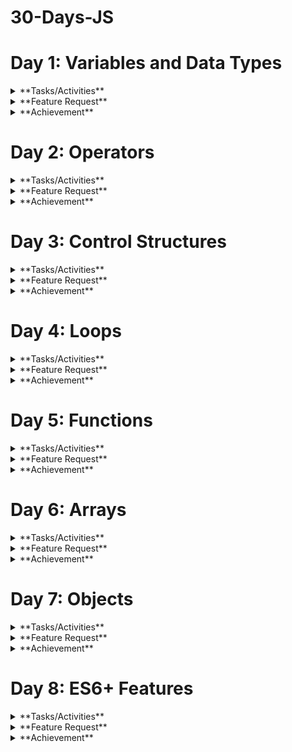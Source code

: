 # 30-Days-JS

# Day 1: Variables and Data Types

<details>
  <summary>**Tasks/Activities**</summary>
  
  <details>
    <summary>**Activity 1: Variable Declaration**</summary>
    
    - **Task 1:** Declare a variable using `var`, assign it a number, and log the value to the console.
    - **Task 2:** Declare a variable using `let`, assign it a string, and log the value to the console.
  </details>
  
  <details>
    <summary>**Activity 2: Constant Declaration**</summary>
    
    - **Task 3:** Declare a variable using `const`, assign it a boolean value, and log the value to the console.
  </details>
  
  <details>
    <summary>**Activity 3: Data Types**</summary>
    
    - **Task 4:** Create variables of different data types (number, string, boolean, object, array) and log each variable's type using the `typeof` operator.
  </details>
  
  <details>
    <summary>**Activity 4: Reassigning Variables**</summary>
    
    - **Task 5:** Declare a variable using `let`, assign it an initial value, reassign a new value, and log both values to the console.
  </details>
  
  <details>
    <summary>**Activity 5: Understanding `const`**</summary>
    
    - **Task 6:** Try reassigning a variable declared with `const` and observe the error.
  </details>
</details>

<details>
  <summary>**Feature Request**</summary>
  
  1. **Variable Types Console Log:** Write a script that declares variables of different data types and logs both the value and type of each variable to the console.
  2. **Reassignment Demo:** Create a script that demonstrates the difference in behavior between `let` and `const` when it comes to reassignment.
</details>

<details>
  <summary>**Achievement**</summary>
  
  By the end of these activities, you will:
  - Know how to declare variables using `var`, `let`, and `const`.
  - Understand the different data types in JavaScript.
  - Be able to use the `typeof` operator to identify the data type of a variable.
  - Understand the concept of variable reassignment and the immutability of `const` variables.
</details>

# Day 2: Operators

<details>
  <summary>**Tasks/Activities**</summary>
  
  <details>
    <summary>**Activity 1: Arithmetic Operations**</summary>
    
    - **Task 1:** Write a program to add two numbers and log the result to the console.
    - **Task 2:** Write a program to subtract two numbers and log the result to the console.
    - **Task 3:** Write a program to multiply two numbers and log the result to the console.
    - **Task 4:** Write a program to divide two numbers and log the result to the console.
    - **Task 5:** Write a program to find the remainder when one number is divided by another and log the result to the console.
  </details>
  
  <details>
    <summary>**Activity 2: Assignment Operators**</summary>
    
    - **Task 6:** Use the `+=` operator to add a number to a variable and log the result to the console.
    - **Task 7:** Use the `-=` operator to subtract a number from a variable and log the result to the console.
  </details>
  
  <details>
    <summary>**Activity 3: Comparison Operators**</summary>
    
    - **Task 8:** Write a program to compare two numbers using `>` and `<` and log the result to the console.
    - **Task 9:** Write a program to compare two numbers using `>=` and `<=` and log the result to the console.
    - **Task 10:** Write a program to compare two numbers using `==` and `===` and log the result to the console.
  </details>
  
  <details>
    <summary>**Activity 4: Logical Operators**</summary>
    
    - **Task 11:** Write a program that uses the `&&` operator to combine two conditions and log the result to the console.
    - **Task 12:** Write a program that uses the `||` operator to combine two conditions and log the result to the console.
    - **Task 13:** Write a program that uses the `!` operator to negate a condition and log the result to the console.
  </details>
  
  <details>
    <summary>**Activity 5: Ternary Operator**</summary>
    
    - **Task 14:** Write a program that uses the ternary operator to check if a number is positive or negative and log the result to the console.
  </details>
</details>

<details>
  <summary>**Feature Request**</summary>
  
  1. **Arithmetic Operations Script:** Write a script that performs basic arithmetic operations (addition, subtraction, multiplication, division, remainder) on two numbers and logs the results.
  2. **Comparison and Logical Operators Script:** Create a script that compares two numbers using different comparison operators and combines conditions using logical operators, logging the results.
  3. **Ternary Operator Script:** Write a script that uses the ternary operator to determine if a number is positive or negative and logs the result.
</details>

<details>
  <summary>**Achievement**</summary>
  
  By the end of these activities, students will:
  - Understand and use arithmetic operators to perform basic calculations.
  - Use assignment operators to modify variable values.
  - Compare values using comparison operators.
  - Combine conditions using logical operators.
  - Use the ternary operator for concise conditional expressions.
</details>

# Day 3: Control Structures

<details>
  <summary>**Tasks/Activities**</summary>
  
  <details>
    <summary>**Activity 1: If-Else Statements**</summary>
    
    - **Task 1:** Write a program to check if a number is positive, negative, or zero, and log the result to the console.
    - **Task 2:** Write a program to check if a person is eligible to vote (age >= 18) and log the result to the console.
  </details>
  
  <details>
    <summary>**Activity 2: Nested If-Else Statements**</summary>
    
    - **Task 3:** Write a program to find the largest of three numbers using nested if-else statements.
  </details>
  
  <details>
    <summary>**Activity 3: Switch Case**</summary>
    
    - **Task 4:** Write a program that uses a switch case to determine the day of the week based on a number (1-7) and log the day name to the console.
    - **Task 5:** Write a program that uses a switch case to assign a grade ('A', 'B', 'C', 'D', 'F') based on a score and log the grade to the console.
  </details>
  
  <details>
    <summary>**Activity 4: Conditional (Ternary) Operator**</summary>
    
    - **Task 6:** Write a program that uses the ternary operator to check if a number is even or odd and log the result to the console.
  </details>
  
  <details>
    <summary>**Activity 5: Combining Conditions**</summary>
    
    - **Task 7:** Write a program to check if a year is a leap year using multiple conditions (divisible by 4, but not 100 unless also divisible by 400) and log the result to the console.
  </details>
</details>

<details>
  <summary>**Feature Request**</summary>
  
  1. **Number Check Script:** Write a script that checks if a number is positive, negative, or zero using if-else statements and logs the result.
  2. **Voting Eligibility Script:** Create a script to check if a person is eligible to vote based on their age and log the result.
  3. **Day of the Week Script:** Write a script that uses a switch case to determine the day of the week based on a number (1-7) and logs the day name.
  4. **Grade Assignment Script:** Create a script that uses a switch case to assign a grade based on a score and logs the grade.
  5. **Leap Year Check Script:** Write a script that checks if a year is a leap year using multiple conditions and logs the result.
</details>

<details>
  <summary>**Achievement**</summary>
  
  By the end of these activities, students will:
  - Implement and understand basic if-else control flow.
  - Use nested if-else statements to handle multiple conditions.
  - Utilize switch cases for control flow based on specific values.
  - Apply the ternary operator for concise condition checking.
  - Combine multiple conditions to solve more complex problems.
</details>

# Day 4: Loops

<details>
  <summary>**Tasks/Activities**</summary>
  
  <details>
    <summary>**Activity 1: For Loop**</summary>
    
    - **Task 1:** Write a program to print numbers from 1 to 10 using a for loop.
    - **Task 2:** Write a program to print the multiplication table of 5 using a for loop.
  </details>
  
  <details>
    <summary>**Activity 2: While Loop**</summary>
    
    - **Task 3:** Write a program to calculate the sum of numbers from 1 to 10 using a while loop.
    - **Task 4:** Write a program to print numbers from 10 to 1 using a while loop.
  </details>
  
  <details>
    <summary>**Activity 3: Do...While Loop**</summary>
    
    - **Task 5:** Write a program to print numbers from 1 to 5 using a do...while loop.
    - **Task 6:** Write a program to calculate the factorial of a number using a do...while loop.
  </details>
  
  <details>
    <summary>**Activity 4: Nested Loops**</summary>
    
    - **Task 7:** Write a program to print a pattern using nested for loops:
      ```
      *
      **
      ***
      ****
      *****
      ```
  </details>
  
  <details>
    <summary>**Activity 5: Loop Control Statements**</summary>
    
    - **Task 8:** Write a program to print numbers from 1 to 10, but skip the number 5 using the continue statement.
    - **Task 9:** Write a program to print numbers from 1 to 10, but stop the loop when the number is 7 using the break statement.
  </details>
</details>

<details>
  <summary>**Feature Request**</summary>
  
  1. **Number Printing Script:** Write a script that prints numbers from 1 to 10 using a for loop and a while loop.
  2. **Multiplication Table Script:** Create a script that prints the multiplication table of 5 using a for loop.
  3. **Pattern Printing Script:** Write a script that prints a pattern of stars using nested loops.
  4. **Sum Calculation Script:** Write a script that calculates the sum of numbers from 1 to 10 using a while loop.
  5. **Factorial Calculation Script:** Create a script that calculates the factorial of a number using a do...while loop.
</details>

<details>
  <summary>**Achievement**</summary>
  
  By the end of these activities, students will:
  - Understand and use for loops to iterate over a sequence of numbers.
  - Utilize while loops for iteration based on a condition.
  - Apply do...while loops to ensure the loop body is executed at least once.
  - Implement nested loops to solve more complex problems.
  - Use loop control statements (break and continue) to control the flow of loops.
</details>

# Day 5: Functions

<details>
  <summary>**Tasks/Activities**</summary>
  
  <details>
    <summary>**Activity 1: Function Declaration**</summary>
    
    - **Task 1:** Write a function to check if a number is even or odd and log the result to the console.
    - **Task 2:** Write a function to calculate the square of a number and return the result.
  </details>
  
  <details>
    <summary>**Activity 2: Function Expression**</summary>
    
    - **Task 3:** Write a function expression to find the maximum of two numbers and log the result to the console.
    - **Task 4:** Write a function expression to concatenate two strings and return the result.
  </details>
  
  <details>
    <summary>**Activity 3: Arrow Functions**</summary>
    
    - **Task 5:** Write an arrow function to calculate the sum of two numbers and return the result.
    - **Task 6:** Write an arrow function to check if a string contains a specific character and return a boolean value.
  </details>
  
  <details>
    <summary>**Activity 4: Function Parameters and Default Values**</summary>
    
    - **Task 7:** Write a function that takes two parameters and returns their product. Provide a default value for the second parameter.
    - **Task 8:** Write a function that takes a person's name and age and returns a greeting message. Provide a default value for the age.
  </details>
  
  <details>
    <summary>**Activity 5: Higher-Order Functions**</summary>
    
    - **Task 9:** Write a higher-order function that takes a function and a number, and calls the function that many times.
    - **Task 10:** Write a higher-order function that takes two functions and a value, applies the first function to the value, and then applies the second function to the result.
  </details>
</details>

<details>
  <summary>**Feature Request**</summary>
  
  1. **Even or Odd Function Script:** Write a script that includes a function to check if a number is even or odd and logs the result.
  2. **Square Calculation Function Script:** Create a script that includes a function to calculate the square of a number and returns the result.
  3. **Concatenation Function Script:** Write a script that includes a function expression to concatenate two strings and returns the result.
  4. **Sum Calculation Arrow Function Script:** Create a script that includes an arrow function to calculate the sum of two numbers and returns the result.
  5. **Higher-Order Function Script:** Write a script that includes a higher-order function to apply a given function multiple times.
</details>

<details>
  <summary>**Achievement**</summary>
  
  By the end of these activities, students will:
  - Understand and define functions using function declarations, expressions, and arrow functions.
  - Use function parameters and default values effectively.
  - Create and utilize higher-order functions.
  - Apply functions to solve common problems and perform calculations.
  - Enhance code reusability and organization using functions.
</details>

# Day 6: Arrays

<details>
  <summary>**Tasks/Activities**</summary>
  
  <details>
    <summary>**Activity 1: Array Creation and Access**</summary>
    
    - **Task 1:** Create an array of numbers from 1 to 5 and log the array to the console.
    - **Task 2:** Access the first and last elements of the array and log them to the console.
  </details>
  
  <details>
    <summary>**Activity 2: Array Methods (Basic)**</summary>
    
    - **Task 3:** Use the push method to add a new number to the end of the array and log the updated array.
    - **Task 4:** Use the pop method to remove the last element from the array and log the updated array.
    - **Task 5:** Use the shift method to remove the first element from the array and log the updated array.
    - **Task 6:** Use the unshift method to add a new number to the beginning of the array and log the updated array.
  </details>
  
  <details>
    <summary>**Activity 3: Array Methods (Intermediate)**</summary>
    
    - **Task 7:** Use the map method to create a new array where each number is doubled and log the new array.
    - **Task 8:** Use the filter method to create a new array with only even numbers and log the new array.
    - **Task 9:** Use the reduce method to calculate the sum of all numbers in the array and log the result.
  </details>
  
  <details>
    <summary>**Activity 4: Array Iteration**</summary>
    
    - **Task 10:** Use a for loop to iterate over the array and log each element to the console.
    - **Task 11:** Use the forEach method to iterate over the array and log each element to the console.
  </details>
  
  <details>
    <summary>**Activity 5: Multi-dimensional Arrays**</summary>
    
    - **Task 12:** Create a two-dimensional array (matrix) and log the entire array to the console.
    - **Task 13:** Access and log a specific element from the two-dimensional array.
  </details>
</details>

<details>
  <summary>**Feature Request**</summary>
  
  1. **Array Manipulation Script:** Write a script that demonstrates the creation of an array, adding and removing elements using push, pop, shift, and unshift methods.
  2. **Array Transformation Script:** Create a script that uses map, filter, and reduce methods to transform and aggregate array data.
  3. **Array Iteration Script:** Write a script that iterates over an array using both for loop and forEach method and logs each element.
  4. **Two-dimensional Array Script:** Create a script that demonstrates the creation and manipulation of a two-dimensional array.
</details>

<details>
  <summary>**Achievement**</summary>
  
  By the end of these activities, students will:
  - Create and manipulate arrays using various methods.
  - Transform and aggregate array data using map, filter, and reduce.
  - Iterate over arrays using loops and iteration methods.
  - Understand and work with multi-dimensional arrays.
</details>

# Day 7: Objects

<details>
  <summary>**Tasks/Activities**</summary>
  
  <details>
    <summary>**Activity 1: Object Creation and Access**</summary>
    
    - **Task 1:** Create an object representing a book with properties like title, author, and year, and log the object to the console.
    - **Task 2:** Access and log the title and author properties of the book object.
  </details>
  
  <details>
    <summary>**Activity 2: Object Methods**</summary>
    
    - **Task 3:** Add a method to the book object that returns a string with the book's title and author, and log the result of calling this method.
    - **Task 4:** Add a method to the book object that takes a parameter (year) and updates the book's year property, then log the updated object.
  </details>
  
  <details>
    <summary>**Activity 3: Nested Objects**</summary>
    
    - **Task 5:** Create a nested object representing a library with properties like name and books (an array of book objects), and log the library object to the console.
    - **Task 6:** Access and log the name of the library and the titles of all the books in the library.
  </details>
  
  <details>
    <summary>**Activity 4: The this Keyword**</summary>
    
    - **Task 7:** Add a method to the book object that uses the this keyword to return a string with the book's title and year, and log the result of calling this method.
  </details>
  
  <details>
    <summary>**Activity 5: Object Iteration**</summary>
    
    - **Task 8:** Use a for...in loop to iterate over the properties of the book object and log each property and its value.
    - **Task 9:** Use Object.keys and Object.values methods to log all the keys and values of the book object.
  </details>
</details>

<details>
  <summary>**Feature Request**</summary>
  
  1. **Book Object Script:** Write a script that creates a book object, adds methods to it, and logs its properties and method results.
  2. **Library Object Script:** Create a script that defines a library object containing an array of book objects and logs the library's details.
  3. **Object Iteration Script:** Write a script that demonstrates iterating over an object's properties using for...in loop and Object.keys / Object.values.
</details>

<details>
  <summary>**Achievement**</summary>
  
  By the end of these activities, students will:
  - Create and manipulate objects with properties and methods.
  - Understand and use the this keyword in object methods.
  - Work with nested objects and arrays of objects.
  - Iterate over an object's properties using loops and built-in methods.
</details>

# Day 8: ES6+ Features

<details>
  <summary>**Tasks/Activities**</summary>
  
  <details>
    <summary>**Activity 1: Template Literals**</summary>
    
    - **Task 1:** Use template literals to create a string that includes variables for a person's name and age, and log the string to the console.
    - **Task 2:** Create a multi-line string using template literals and log it to the console.
  </details>
  
  <details>
    <summary>**Activity 2: Destructuring**</summary>
    
    - **Task 3:** Use array destructuring to extract the first and second elements from an array of numbers and log them to the console.
    - **Task 4:** Use object destructuring to extract the title and author from a book object and log them to the console.
  </details>
  
  <details>
    <summary>**Activity 3: Spread and Rest Operators**</summary>
    
    - **Task 5:** Use the spread operator to create a new array that includes all elements of an existing array plus additional elements, and log the new array to the console.
    - **Task 6:** Use the rest operator in a function to accept an arbitrary number of arguments, sum them, and return the result.
  </details>
  
  <details>
    <summary>**Activity 4: Default Parameters**</summary>
    
    - **Task 7:** Write a function that takes two parameters and returns their product, with the second parameter having a default value of 1. Log the result of calling this function with and without the second parameter.
  </details>
  
  <details>
    <summary>**Activity 5: Enhanced Object Literals**</summary>
    
    - **Task 8:** Use enhanced object literals to create an object with methods and properties, and log the object to the console.
    - **Task 9:** Create an object with computed property names based on variables and log the object to the console.
  </details>
</details>

<details>
  <summary>**Feature Request**</summary>
  
  1. **Template Literals Script:** Write a script that demonstrates the use of template literals to create and log strings with embedded variables and multi-line strings.
  2. **Destructuring Script:** Create a script that uses array and object destructuring to extract values and log them.
  3. **Spread and Rest Operators Script:** Write a script that demonstrates the use of the spread operator to combine arrays and the rest operator to handle multiple function arguments.
  4. **Default Parameters Script:** Create a script that defines a function with default parameters and logs the results of calling it with different arguments.
  5. **Enhanced Object Literals Script:** Write a script that uses enhanced object literals to create and log an object with methods and computed property names.
</details>

<details>
  <summary>**Achievement**</summary>
  
  By the end of these activities, students will:
  - Understand and use template literals for string interpolation and multi-line strings.
  - Apply destructuring to extract values from arrays and objects.
  - Utilize spread and rest operators for array manipulation and function arguments.
  - Define functions with default parameters.
  - Create objects using enhanced object literals, including methods and computed property names.
</details>
